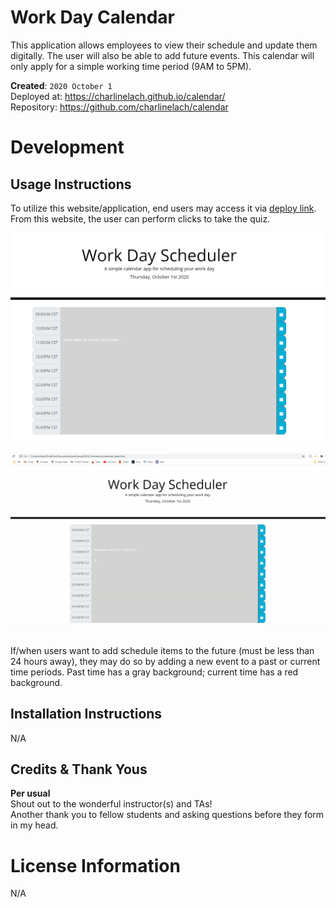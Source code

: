 # Work Day Calendar
This application allows employees to view their schedule and update them digitally. The user will also be able to add future events. This calendar will only apply for a simple working time period (9AM to 5PM).

**Created**: `2020 October 1`
<br>
Deployed at: https://charlinelach.github.io/calendar/
<br>
Repository: https://github.com/charlinelach/calendar

# Development

## Usage Instructions
To utilize this website/application, end users may access it via [deploy link](https://charlinelach.github.io/calendar/). From this website, the user can perform clicks to take the quiz.

![Screenshot of the Calendar](screenshot.png)

![Calendar GIF](calendar.gif)

<br>
If/when users want to add schedule items to the future (must be less than 24 hours away), they may do so by adding a new event to a past or current time periods. Past time has a gray background; current time has a red background.

## Installation Instructions
N/A

## Credits & Thank Yous
**Per usual**
<br>
Shout out to the wonderful instructor(s) and TAs!
<br>
Another thank you to fellow students and asking questions before they form in my head.

# License Information
N/A